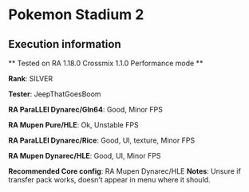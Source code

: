 # Pokemon Stadium 2 

## Execution information

** Tested on RA 1.18.0 Crossmix 1.1.0 Performance mode **

**Rank**: SILVER

**Tester**: JeepThatGoesBoom


**RA ParaLLEl Dynarec/Gln64**: Good, Minor FPS

**RA Mupen Pure/HLE**: Ok, Unstable FPS

**RA ParaLLEl Dynarec/Rice**: Good, UI, texture, Minor FPS

**RA Mupen Dynarec/HLE**: Good, UI, Minor FPS

**Recommended Core config**: RA Mupen Dynarec/HLE
**Notes**: Unsure if transfer pack works, doesn’t appear in menu where it should.